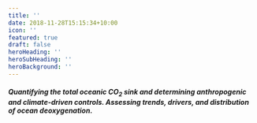 ```yaml
---
title: ''
date: 2018-11-28T15:15:34+10:00
icon: ''
featured: true
draft: false
heroHeading: ''
heroSubHeading: ''
heroBackground: ''
---
```


##### Quantifying the total oceanic CO<sub>2</sub> sink and determining anthropogenic and climate-driven controls. Assessing trends, drivers, and distribution of ocean deoxygenation.
